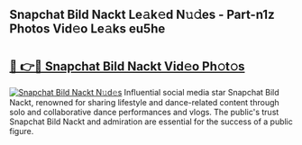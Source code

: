 ## Snapchat Bild Nackt Le𝚊k𝚎d N𝚞𝚍es - Part-n1z Photos Vid𝚎o Le𝚊ks eu5he

# <h2><a href="http://fb99ar.evod.top/?m=Snapchat+Bild+Nackt">🔗 👉🔴 Snapchat Bild Nackt Vid𝚎o Ph𝚘t𝚘s</a></h2>

[![Snapchat Bild Nackt N𝚞d𝚎s](https://i.imgur.com/8V9OHl7.gif)](http://fb99ar.evod.top/?m=Snapchat+Bild+Nackt)
Influential social media star Snapchat Bild Nackt, renowned for sharing lifestyle and dance-related content through solo and collaborative dance performances and vlogs. The public's trust Snapchat Bild Nackt and admiration are essential for the success of a public figure. 
